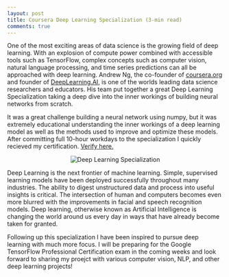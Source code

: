 ```yaml
---
layout: post
title: Coursera Deep Learning Specialization (3-min read)
comments: true
---
```

One of the most exciting areas of data science is the growing field of deep learning.  With an explosion of compute power combined with accessible tools such as TensorFlow, complex concepts such as computer vision, natural language processing, and time series predictions can all be approached with deep learning. Andrew Ng, the co-founder of <a href="https://www.coursera.org/" target="_blank">coursera.org</a> and founder of <a href="https://www.deeplearning.ai/" target="_blank">DeepLearning.AI</a>, is one of the worlds leading data science researchers and educators.  His team put together a great Deep Learning Specialization taking a deep dive into the inner workings of building neural networks from scratch.

It was a great challenge building a neural network using numpy, but it was extremely educational understanding the inner workings of a deep learning model as well as the methods used to improve and optimize these models.  After committing full 10-hour workdays to the specialization I quickly recieved my certification.  <a href="https://www.coursera.org/account/accomplishments/specialization/UM5EWAS9KWQY" target="_blank">Verify here.</a>

<p align="center">
    <img src="../images/deep-learning-certification.png" id="dl_cert" alt="Deep Learning Specialization">
</p>

Deep Learning is the next frontier of machine learning.  Simple, supervised learning models have been deployed successfully throughout many industries.  The ability to digest unstructured data and process into useful insights is critical.  The intersection of human and computers becomes even more blurred with the improvements in facial and speech recognition models.  Deep learning, otherwise known as Artificial Intelligence is changing the world around us every day in ways that have already become taken for granted.

Following up this specialization I have been inspired to pursue deep learning with much more focus.  I will be preparing for the Google TensorFlow Professional Certification exam in the coming weeks and look forward to sharing my proejct with various computer vision, NLP, and other deep learning projects!